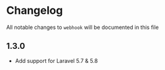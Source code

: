 # Changelog

All notable changes to `webhook` will be documented in this file

## 1.3.0

- Add support for Laravel 5.7 & 5.8
